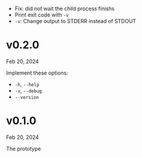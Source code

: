+ Fix: did not wait the child process finishs
+ Print exit code with `-v`
+ `-v`: Change output to STDERR instead of STDOUT

v0.2.0
=======
Feb 20, 2024

Implement these options:

+ `-h`, `--help`
+ `-v`,  `--debug`
+ `--version`

v0.1.0
=======
Feb 20, 2024

The prototype
